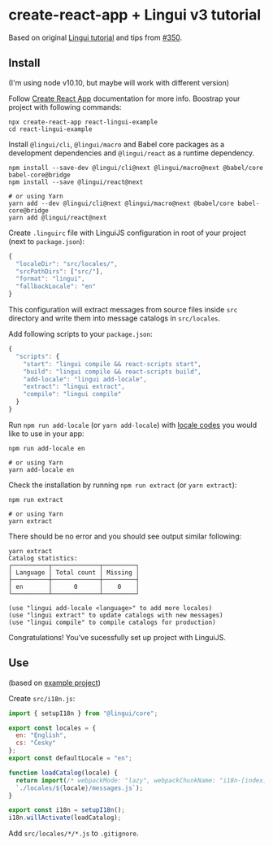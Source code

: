 # create-react-app + Lingui v3 tutorial

Based on original [Lingui tutorial](https://lingui.js.org/tutorials/setup-cra.html) and tips from [#350](https://github.com/lingui/js-lingui/issues/350).

## Install

(I'm using node v10.10, but maybe will work with different version)

Follow [Create React App](https://github.com/facebook/create-react-app) documentation for more info. Boostrap your project with following commands:

```shell
npx create-react-app react-lingui-example
cd react-lingui-example
```

Install `@lingui/cli`, `@lingui/macro` and Babel core packages as a development dependencies and `@lingui/react` as a runtime dependency.

```shell
npm install --save-dev @lingui/cli@next @lingui/macro@next @babel/core babel-core@bridge
npm install --save @lingui/react@next

# or using Yarn
yarn add --dev @lingui/cli@next @lingui/macro@next @babel/core babel-core@bridge
yarn add @lingui/react@next
```

Create `.linguirc` file with LinguiJS configuration in root of your project (next to `package.json`):

```js
{
  "localeDir": "src/locales/",
  "srcPathDirs": ["src/"],
  "format": "lingui",
  "fallbackLocale": "en"
}
```

This configuration will extract messages from source files inside `src` directory and write them into message catalogs in `src/locales`.

Add following scripts to your `package.json`:

```js
{
  "scripts": {
    "start": "lingui compile && react-scripts start",
    "build": "lingui compile && react-scripts build",
    "add-locale": "lingui add-locale",
    "extract": "lingui extract",
    "compile": "lingui compile"
  }
}
```

Run `npm run add-locale` (or `yarn add-locale`) with [locale codes](https://www.iana.org/assignments/language-subtag-registry/language-subtag-registry) you would like to use in your app:

```shell
npm run add-locale en

# or using Yarn
yarn add-locale en
```

Check the installation by running `npm run extract` (or `yarn extract`):

```
npm run extract

# or using Yarn
yarn extract
```

There should be no error and you should see output similar following:

```shell
yarn extract
Catalog statistics:
┌──────────┬─────────────┬─────────┐
│ Language │ Total count │ Missing │
├──────────┼─────────────┼─────────┤
│ en       │      0      │    0    │
└──────────┴─────────────┴─────────┘

(use "lingui add-locale <language>" to add more locales)
(use "lingui extract" to update catalogs with new messages)
(use "lingui compile" to compile catalogs for production)
```

Congratulations! You’ve sucessfully set up project with LinguiJS.

## Use

(based on [example project](https://github.com/lingui/js-lingui/tree/next/examples/react/src))

Create `src/i18n.js`:

```js
import { setupI18n } from "@lingui/core";

export const locales = {
  en: "English",
  cs: "Česky"
};
export const defaultLocale = "en";

function loadCatalog(locale) {
  return import(/* webpackMode: "lazy", webpackChunkName: "i18n-[index]" */
  `./locales/${locale}/messages.js`);
}

export const i18n = setupI18n();
i18n.willActivate(loadCatalog);
```

Add `src/locales/*/*.js` to `.gitignore`.

